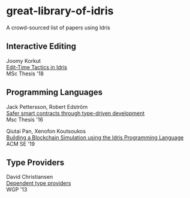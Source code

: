 # great-library-of-idris
A crowd-sourced list of papers using Idris


## Interactive Editing

Joomy Korkut  
[Edit-Time Tactics in Idris](https://wesscholar.wesleyan.edu/etd_mas_theses/179/)  
MSc Thesis '18  

## Programming Languages

Jack Pettersson, Robert Edström  
[Safer smart contracts through type-driven development](https://hdl.handle.net/20.500.12380/234939)  
Msc Thesis '16  

Qiutai Pan, Xenofon Koutsoukos  
[Building a Blockchain Simulation using the Idris Programming Language](https://dl.acm.org/doi/abs/10.1145/3299815.3314456)  
ACM SE '19  

## Type Providers

David Christiansen  
[Dependent type providers](https://dl.acm.org/doi/abs/10.1145/2502488.2502495)  
WGP '13  
